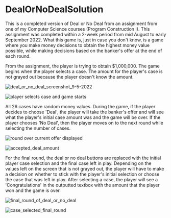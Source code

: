 # DealOrNoDealSolution
This is a completed version of Deal or No Deal from an assignment from one of my Computer Science courses (Program Construction I). This assignment was completed within a 2-week period from mid August to early September 2022. What this game is, just in case you don't know, is a game where you make money decisions to obtain the highest money value possible, while making decisions based on the banker's offer at the end of each round.

From the assignment, the player is trying to obtain $1,000,000. The game begins when the player selects a case. The amount for the player's case is not grayed out because the player doesn't know the amount.

![deal_or_no_deal_screenshot_9-5-2022](https://user-images.githubusercontent.com/93213270/196469910-b78ceade-7305-4a3d-8ebf-bd284866ae00.png)

![player selects case and game starts](https://user-images.githubusercontent.com/93213270/196469740-5c9b4fdf-d26a-4bb0-a485-d4b2ebe5f94e.png)

All 26 cases have random money values. During the game, if the player decides to choose 'Deal', the player will take the banker's offer and will see what the player's initial case amount was and the game will be over. If the player chooses 'No Deal', then the player moves on to the next round while selecting the number of cases.

![round over current offer displayed](https://user-images.githubusercontent.com/93213270/196470462-f7cbbb50-242b-4a56-8b2e-bc19fb71a598.png)

![accepted_deal_amount](https://user-images.githubusercontent.com/93213270/196470519-c2a6d49a-4a84-49b3-a1f0-ef06c549cea2.png)

For the final round, the deal or no deal buttons are replaced with the initial player case selection and the final case left in play. Depending on the values left on the screen that is not grayed out, the player will have to make a decision on whether to stick with the player's initial selection or choose the case that was left in play. After selecting a case, the player will see a 'Congratulations' in the outputted textbox with the amount that the player won and the game is over.

![final_round_of_deal_or_no_deal](https://user-images.githubusercontent.com/93213270/196471078-557c035f-92de-4edf-8f10-f8fbfb1e5749.png)

![case_selected_final_round](https://user-images.githubusercontent.com/93213270/196471142-ef7ce863-fcf8-4d40-a5c1-fd6c0cb7dc05.png)

